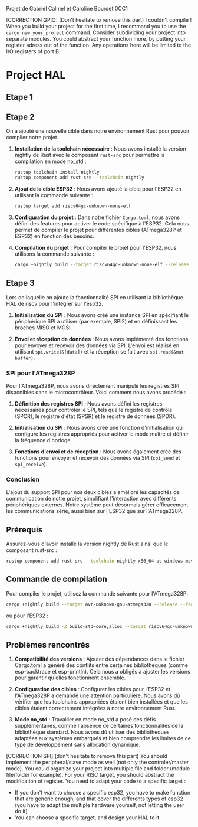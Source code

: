 Projet de Gabriel Calmel et Caroline Bourdet 0CC1

[CORRECTION GPIO] (Don't hesitate to remove this part)
I couldn't compile ! When you build your project for the first time, I recommand you to use the ```cargo new your_project``` command.
Consider subdividing your project into separate modules.
You could abstract your function more, by putting your register adress out of the function.
Any operations here will be limited to the I/O registers of port B.

# Project HAL

## Etape 1

## Etape 2
On a ajouté une nouvelle cible dans notre environnement Rust pour pouvoir complier notre projet.

1. **Installation de la toolchain nécessaire** :
   Nous avons installé la version nightly de Rust avec le composant `rust-src` pour permettre la compilation en mode no_std :
   ```bash
   rustup toolchain install nightly
   rustup component add rust-src --toolchain nightly
   ```

2. **Ajout de la cible ESP32** :
   Nous avons ajouté la cible pour l'ESP32 en utilisant la commande suivante :
   ```bash
   rustup target add riscv64gc-unknown-none-elf
   ```

3. **Configuration du projet** :
   Dans notre fichier `Cargo.toml`, nous avons défini des features pour activer le code spécifique à l'ESP32. Cela nous permet de compiler le projet pour différentes cibles (ATmega328P et ESP32) en fonction des besoins.

4. **Compilation du projet** :
   Pour compiler le projet pour l'ESP32, nous utilisons la commande suivante :
   ```bash
   cargo +nightly build --target riscv64gc-unknown-none-elf --release --features riscv
   ```

## Etape 3 
Lors de laquelle on ajoute la fonctionnalité SPI en utilisant la bibliothèque HAL de riscv pour l'intégrer sur l'esp32.

1. **Initialisation du SPI** :
   Nous avons créé une instance SPI en spécifiant le périphérique SPI à utiliser (par exemple, SPI2) et en définissant les broches MISO et MOSI.

2. **Envoi et réception de données** :
   Nous avons implémenté des fonctions pour envoyer et recevoir des données via SPI. L'envoi est réalisé en utilisant `spi.write(&[data])` et la réception se fait avec `spi.read(&mut buffer)`.

### SPI pour l'ATmega328P
Pour l'ATmega328P, nous avons directement manipulé les registres SPI disponibles dans le microcontrôleur. Voici comment nous avons procédé :

1. **Définition des registres SPI** :
   Nous avons défini les registres nécessaires pour contrôler le SPI, tels que le registre de contrôle (SPCR), le registre d'état (SPSR) et le registre de données (SPDR).

2. **Initialisation du SPI** :
   Nous avons créé une fonction d'initialisation qui configure les registres appropriés pour activer le mode maître et définir la fréquence d'horloge.

3. **Fonctions d'envoi et de réception** :
   Nous avons également créé des fonctions pour envoyer et recevoir des données via SPI (`spi_send` et `spi_receive`).

### Conclusion
L'ajout du support SPI pour nos deux cibles a amélioré les capacités de communication de notre projet, simplifiant l'interaction avec différents périphériques externes. Notre système peut désormais gérer efficacement les communications série, aussi bien sur l'ESP32 que sur l'ATmega328P.

## Prérequis
Assurez-vous d'avoir installé la version nightly de Rust ainsi que le composant rust-src :
```bash
rustup component add rust-src --toolchain nightly-x86_64-pc-windows-msvc
```

## Commande de compilation
Pour compiler le projet, utilisez la commande suivante pour l'ATmega328P:
```bash
cargo +nightly build --target avr-unknown-gnu-atmega328 --release --features atmega
```
ou pour l'ESP32 :
```bash
cargo +nightly build -Z build-std=core,alloc --target riscv64gc-unknown-none-elf --features riscv
```

## Problèmes rencontrés

1. **Compatibilité des versions** : Ajouter des dépendances dans le fichier Cargo.toml a généré des conflits entre certaines bibliothèques (comme esp-backtrace et esp-println). Cela nous a obligés à ajuster les versions pour garantir qu'elles fonctionnent ensemble.

2. **Configuration des cibles** : Configurer les cibles pour l'ESP32 et l'ATmega328P a demandé une attention particulière. Nous avons dû vérifier que les toolchains appropriées étaient bien installées et que les cibles étaient correctement intégrées à notre environnement Rust.

3. **Mode no_std** : Travailler en mode no_std a posé des défis supplémentaires, comme l'absence de certaines fonctionnalités de la bibliothèque standard. Nous avons dû utiliser des bibliothèques adaptées aux systèmes embarqués et bien comprendre les limites de ce type de développement sans allocation dynamique.







[CORRECTION SPI] (don't hesitate to remove this part)
You should implement the peripheral/slave mode as well (not only the controler/master mode).
You could organize your project into multiple file and folder (module file/folder for example).
For your RISC target, you should abstract the modification of register. You need to adapt your code to a specific target :
- If you don't want to choose a specific esp32, you have to make function that are generic enough, and that cover the differents types of esp32 (you have to adapt the multiple hardware yourself, not letting the user do it)
- You can choose a specific target, and design your HAL to it.